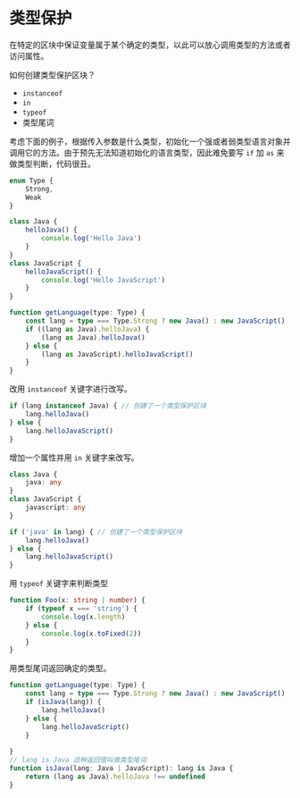 # 类型保护

在特定的区块中保证变量属于某个确定的类型，以此可以放心调用类型的方法或者访问属性。

如何创建类型保护区块？
- `instanceof` 
- `in` 
- `typeof`
- 类型尾词

考虑下面的例子，根据传入参数是什么类型，初始化一个强或者弱类型语言对象并调用它的方法。由于预先无法知道初始化的语言类型，因此难免要写 `if` 加 `as` 来做类型判断，代码很丑。 
```ts
enum Type {
    Strong,
    Weak
}

class Java {
    helloJava() {
        console.log('Hello Java')
    }
}
class JavaScript {
    helloJavaScript() {
        console.log('Hello JavaScript')
    }
}

function getLanguage(type: Type) {
    const lang = type === Type.Strong ? new Java() : new JavaScript()
    if ((lang as Java).helloJava) {
        (lang as Java).helloJava()
    } else {
        (lang as JavaScript).helloJavaScript()
    }
}

```

改用 `instanceof` 关键字进行改写。

```ts
if (lang instanceof Java) { // 创建了一个类型保护区块
    lang.helloJava()
} else {
    lang.helloJavaScript()
}
```

增加一个属性并用 `in` 关键字来改写。

```ts
class Java {
    java: any
}
class JavaScript {
    javascript: any
}

if ('java' in lang) { // 创建了一个类型保护区块
    lang.helloJava()
} else {
    lang.helloJavaScript()
}
```

用 `typeof` 关键字来判断类型

```ts
function Foo(x: string | number) {
    if (typeof x === 'string') {
        console.log(x.length)
    } else {
        console.log(x.toFixed(2))
    }
}
```

用类型尾词返回确定的类型。

```ts
function getLanguage(type: Type) {
    const lang = type === Type.Strong ? new Java() : new JavaScript()
    if (isJava(lang)) {
        lang.helloJava()
    } else {
        lang.helloJavaScript()
    }
    
}
// lang is Java 这种返回值叫做类型尾词
function isJava(lang: Java | JavaScript): lang is Java {
    return (lang as Java).helloJava !== undefined
}
```